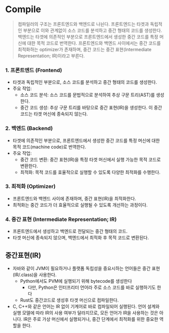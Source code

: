 # Compile

> 컴파일러의 구조는 프론트엔드와 백엔드로 나뉜다. 프론트엔드는 타겟과 독립적인 부분으로 이와 관계없이 소스 코드를 분석하고 중간 형태의 코드를 생성한다. 백엔드는 타겟에 의존적인 부분으로 프론트엔드에서 생성한 중간 코드를 특정 머신에 대한 목적 코드로 번역한다. 프론트엔드와 백엔드 사이에서는 중간 코드를 최적화하는 optimizer가 존재하며, 중간 코드는 중간 표현(Intermediate Representation; IR)이라고 부른다.


### 1. 프론트엔드 (Frontend)
- 타겟과 독립적인 부분으로, 소스 코드를 분석하고 중간 형태의 코드를 생성한다.
- 주요 작업:
  - 소스 코드 분석: 소스 코드를 문법적으로 분석하여 추상 구문 트리(AST)를 생성한다.
  - 중간 코드 생성: 추상 구문 트리를 바탕으로 중간 표현(IR)을 생성한다. 이 중간 코드는 타겟 머신에 종속되지 않는다.

### 2. 백엔드 (Backend)
- 타겟에 의존적인 부분으로, 프론트엔드에서 생성한 중간 코드를 특정 머신에 대한 목적 코드(machine code)로 번역한다.
- 주요 작업:
  - 중간 코드 변환: 중간 표현(IR)을 특정 타겟 머신에서 실행 가능한 목적 코드로 변환한다.
  - 최적화: 목적 코드를 효율적으로 실행할 수 있도록 다양한 최적화를 수행한다.

### 3. 최적화 (Optimizer)
- 프론트엔드와 백엔드 사이에 존재하며, 중간 표현(IR)을 최적화한다.
- 최적화는 중간 코드가 더 효율적으로 실행될 수 있도록 개선하는 과정이다.
  
### 4. 중간 표현 (Intermediate Representation; IR)
- 프론트엔드에서 생성하고 백엔드로 전달되는 중간 형태의 코드.
- 타겟 머신에 종속되지 않으며, 백엔드에서 최적화 후 목적 코드로 변환된다.

## 중간표현(IR)
- 자바와 같이 JVM이 필요하거나 플랫폼 독립성을 중요시하는 언어들은 중간 표현(IR/.class)을 사용한다.
    - Python에서도 PVM에 실행되기 위해 bytecode를 생성한다
        - 다만, Python은 인터프리터 언어라 주로 소스 코드를 바로 실행하기도 한다
    - Rust도 중간코드로 생성후 타겟 머신으로 컴파일한다.
- C, C++와 같은 언어는 IR 없이 기계어로 바로 컴파일되어 실행된다.
언어 설계와 실행 모델에 따라 IR의 사용 여부가 달라지므로, 모든 언어가 IR을 사용하는 것은 아니다. IR은 주로 가상 머신에서 실행되거나, 중간 단계에서 최적화를 위한 중요한 역할을 한다.
